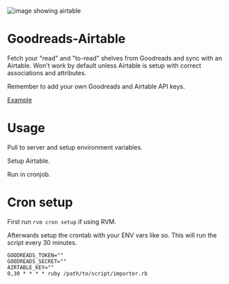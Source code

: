 ![image showing airtable](http://reiler.net/goodreads-airtable.png)

# Goodreads-Airtable
Fetch your "read" and "to-read" shelves from Goodreads and sync with an Airtable.
Won't work by default unless Airtable is setup with correct associations and attributes.

Remember to add your own Goodreads and Airtable API keys.

[Example](https://airtable.com/shrbnNOGzXUakrXMj/tblpA7w5uCTdnEWrt/viwNqVN94B5r9jAUY?blocks=hide)

# Usage
Pull to server and setup environment variables.

Setup Airtable.

Run in cronjob.

# Cron setup
First run `rvm cron setup` if using RVM.

Afterwards setup the crontab with your ENV vars like so.
This will run the script every 30 minutes.
```
GOODREADS_TOKEN=""
GOODREADS_SECRET=""
AIRTABLE_KEY=""
0,30 * * * * ruby /path/to/script/importer.rb
```
